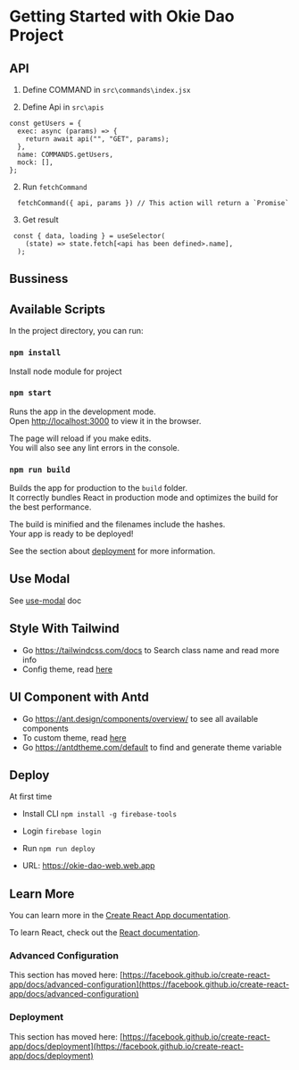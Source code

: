 # Getting Started with Okie Dao Project

## API

1. Define COMMAND in `src\commands\index.jsx`

2. Define Api in `src\apis`

```
const getUsers = {
  exec: async (params) => {
    return await api("", "GET", params);
  },
  name: COMMANDS.getUsers,
  mock: [],
};
```

2. Run `fetchCommand`

```
  fetchCommand({ api, params }) // This action will return a `Promise`
```

3. Get result

```
 const { data, loading } = useSelector(
    (state) => state.fetch[<api has been defined>.name],
  );
```

## Bussiness

## Available Scripts

In the project directory, you can run:

### `npm install`

Install node module for project

### `npm start`

Runs the app in the development mode.\
Open [http://localhost:3000](http://localhost:3000) to view it in the browser.

The page will reload if you make edits.\
You will also see any lint errors in the console.

### `npm run build`

Builds the app for production to the `build` folder.\
It correctly bundles React in production mode and optimizes the build for the best performance.

The build is minified and the filenames include the hashes.\
Your app is ready to be deployed!

See the section about [deployment](https://facebook.github.io/create-react-app/docs/deployment) for more information.

## Use Modal

See [use-modal](https://github.com/huynhhuyhiep/doopage-use-modal#readme) doc

## Style With Tailwind

- Go https://tailwindcss.com/docs to Search class name and read more info
- Config theme, read [here](https://tailwindcss.com/docs/theme)

## UI Component with Antd

- Go https://ant.design/components/overview/ to see all available components
- To custom theme, read [here](https://ant.design/docs/react/customize-theme#header)
- Go https://antdtheme.com/default to find and generate theme variable

## Deploy 
At first time
- Install CLI `npm install -g firebase-tools`
- Login `firebase login`

- Run `npm run deploy`
- URL: https://okie-dao-web.web.app

## Learn More

You can learn more in the [Create React App documentation](https://facebook.github.io/create-react-app/docs/getting-started).

To learn React, check out the [React documentation](https://reactjs.org/).

### Advanced Configuration

This section has moved here: [https://facebook.github.io/create-react-app/docs/advanced-configuration](https://facebook.github.io/create-react-app/docs/advanced-configuration)

### Deployment

This section has moved here: [https://facebook.github.io/create-react-app/docs/deployment](https://facebook.github.io/create-react-app/docs/deployment)
